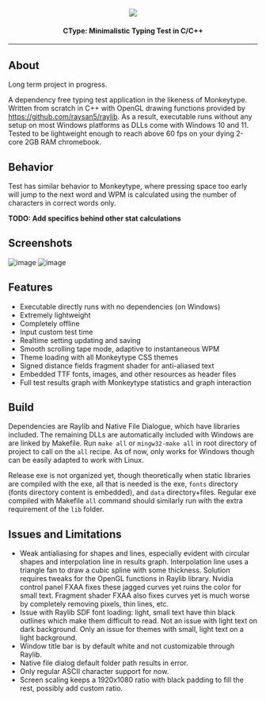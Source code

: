 <h1 align="center">
  <br>
  <a href="https://github.com/DerekYang2/CType"><img src="https://github.com/DerekYang2/CType/assets/115889767/0f7fd2d9-1161-46f4-8aa9-e1c6a3c2753f"></a>
</h1>

<h4 align="center">CType: Minimalistic Typing Test in C/C++</h4>

---

## About 
Long term project in progress.

A dependency free typing test application in the likeness of Monkeytype. Written from scratch in C++ with OpenGL drawing functions provided by https://github.com/raysan5/raylib. As a result, executable runs without any setup on most Windows platforms as DLLs come with Windows 10 and 11. Tested to be lightweight enough to reach above 60 fps on your dying 2-core 2GB RAM chromebook.

## Behavior
Test has similar behavior to Monkeytype, where pressing space too early will jump to the next word and WPM is calculated using the number of characters in correct words only.

**TODO: Add specifics behind other stat calculations**

## Screenshots
![image](https://github.com/DerekYang2/CType/assets/115889767/6265a83f-5b90-4fa3-beb1-46b3de08b542)
![image](https://github.com/DerekYang2/CType/assets/115889767/618e4504-f643-4e37-8663-f70c8047c33f)

## Features
- Executable directly runs with no dependencies (on Windows)
- Extremely lightweight
- Completely offline
- Input custom test time
- Realtime setting updating and saving
- Smooth scrolling tape mode, adaptive to instantaneous WPM
- Theme loading with all Monkeytype CSS themes
- Signed distance fields fragment shader for anti-aliased text
- Embedded TTF fonts, images, and other resources as header files
- Full test results graph with Monkeytype statistics and graph interaction

## Build 
Dependencies are Raylib and Native File Dialogue, which have libraries included. The remaining DLLs are automatically included with Windows are are linked by Makefile. Run `make all` or `mingw32-make all` in root directory of project to call on the `all` recipe. As of now, only works for Windows though can be easily adapted to work with Linux. 

Release exe is not organized yet, though theoretically when static libraries are compiled with the exe, all that is needed is the exe, `fonts` directory (fonts directory content is embedded), and `data` directory+files. Regular exe compiled with Makefile `all` command should similarly run with the extra requirement of the `lib` folder. 

## Issues and Limitations
- Weak antialiasing for shapes and lines, especially evident with circular shapes and interpolation line in results graph. Interpolation line uses a triangle fan to draw a cubic spline with some thickness. Solution requires tweaks for the OpenGL functions in Raylib library. Nvidia control panel FXAA fixes these jagged curves yet ruins the color for small text. Fragment shader FXAA also fixes curves yet is much worse by completely removing pixels, thin lines, etc. 
- Issue with Raylib SDF font loading: light, small text have thin black outlines which make them difficult to read. Not an issue with light text on dark background. Only an issue for themes with small, light text on a light background. 
- Window title bar is by default white and not customizable through Raylib.
- Native file dialog default folder path results in error.
- Only regular ASCII character support for now.
- Screen scaling keeps a 1920x1080 ratio with black padding to fill the rest, possibly add custom ratio.
